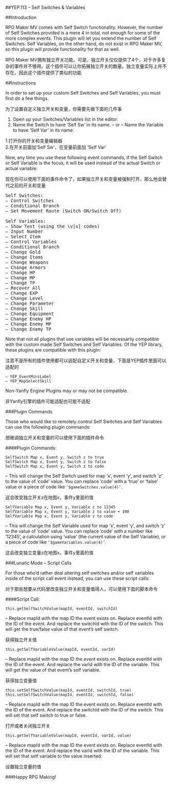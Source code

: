 ##YEP.113 – Self Switches & Variables

##Introduction

RPG Maker MV comes with Self Switch functionality. However, the number of Self Switches provided is a mere 4 in total, not enough for some of the more complex events. This plugin will let you extend the number of Self Switches. Self Variables, on the other hand, do not exist in RPG Maker MV, so this plugin will provide functionality for that as well.

RPG Maker MV拥有独立开关功能。可是，独立开关仅仅提供了4个，对于许多复杂的事件并不够用。这个插件可以让你拓展独立开关的数量。独立变量实际上并不存在，因此这个插件提供了类似的功能

##Instructions

In order to set up your custom Self Switches and Self Variables, you must first do a few things.

为了设置自定义独立开关和变量，你需要先做下面的几件事

1. Open up your Switches/Variables list in the editor.
2. Name the Switch to have ‘Self Sw’ in its name.
– or –
Name the Variable to have ‘Self Var’ in its name.

1.打开你的开关和变量编辑器  
2.在开关前面加‘Self Sw’，在变量前面加 ‘Self Var’

Now, any time you use these following event commands, if the Self Switch or Self Variable is the focus, it will be used instead of the actual Switch or actual variable:

现在你可以使用下面的事件命令了，如果独立开关和变量被强制打开，那么他会替代之前的开关和变量
<pre>
Self Switches:
– Control Switches
– Conditional Branch
– Set Movement Route (Switch ON/Switch Off)

Self Variables:
– Show Text (using the \v[x] codes)
– Input Number
– Select Item
– Control Variables
– Conditional Branch
– Change Gold
– Change Items
– Change Weapons
– Change Armors
– Change HP
– Change MP
– Change TP
– Recover All
– Change EXP
– Change Level
– Change Parameter
– Change Skill
– Change Equipment
– Change Enemy HP
– Change Enemy MP
– Change Enemy TP
</pre>
Note that not all plugins that use variables will be necessarily compatible with the custom made Self Switches and Self Variables. Of the YEP library, these plugins are compatible with this plugin:

注意不是所有的插件使用都可以适配自定义开关和变量，下面是YEP插件里面可以适配的

	– YEP_EventMiniLabel
	– YEP_MapSelectSkill

Non-Yanfly Engine Plugins may or may not be compatible.

非Yanfly引擎的插件可能适配也可能不适配

###Plugin Commands

Those who would like to remotely control Self Switches and Self Variables can use the following plugin commands:

想微调独立开关和变量的可以使用下面的插件命令

####Plugin Commands:

	SelfSwitch Map x, Event y, Switch z to true
	SelfSwitch Map x, Event y, Switch z to false
	SelfSwitch Map x, Event y, Switch z to code
– This will change the Self Switch used for map ‘x’, event ‘y’, and switch ‘z’ to the value of ‘code’ value. You can replace ‘code’ with a ‘true’ or ‘false’ value or a piece of code like `‘$gameSwitches.value(4)’`.

这会改变独立开关z在地图x，事件y里面的值

	SelfVariable Map x, Event y, Variable z to 12345
	SelfVariable Map x, Event y, Variable z to value + 100
	SelfVariable Map x, Event y, Variable z to code
– This will change the Self Variable used for map ‘x’, event ‘y’, and switch ‘z’ to the value of ‘code’ value. You can replace ‘code’ with a number like ‘12345’, a calculation using ‘value’ (the current value of the Self Variable), or a piece of code like `‘$gameVariables.value(4)’`.

这会改变独立变量z在地图x，事件y里面的值

###Lunatic Mode – Script Calls

For those who’d rather deal altering self switches and/or self variables inside of the script call event instead, you can use these script calls:

对于那些想要从代码里改变独立开关和变量值得人，可以使用下面的脚本命令

####Script Call:

	this.getSelfSwitchValue(mapId, eventId, switchId)
– Replace mapId with the map ID the event exists on. Replace eventId with the ID of the event. And replace the switchId with the ID of the switch. This will get the true/false value of that event’s self switch.

获得独立开关值

	this.getSelfVariableValue(mapId, eventId, varId)
– Replace mapId with the map ID the event exists on. Replace eventId with the ID of the event. And replace the varId with the ID of the variable. This will get the value of that event’s self variable.

获得独立变量值

	this.setSelfSwitchValue(mapId, eventId, switchId, true)
	this.setSelfSwitchValue(mapId, eventId, switchId, false)
– Replace mapId with the map ID the event exists on. Replace eventId with the ID of the event. And replace the switchId with the ID of the switch. This will set that self switch to true or false.

打开或者关闭独立开关

	this.getSelfVariableValue(mapId, eventId, varId, value)
– Replace mapId with the map ID the event exists on. Replace eventId with the ID of the event. And replace the varId with the ID of the variable. This will set that self variable to the value inserted.

设置独立变量的值

###Happy RPG Making!